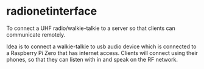 # radionetinterface
To connect a UHF radio/walkie-talkie to a server so that clients can communicate remotely.

Idea is to connect a walkie-talkie to usb audio device which is connected to a Raspberry Pi Zero that has internet access. Clients will connect using their phones, so that they can listen with in and speak on the RF network.
